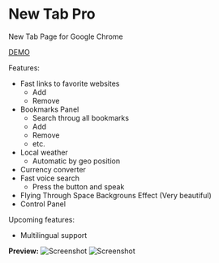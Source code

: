 # New Tab Pro

New Tab Page for Google Chrome

[DEMO](https://profesor08.github.io/New-Tab-Pro-React/)

Features:

- Fast links to favorite websites
  - Add
  - Remove
- Bookmarks Panel
  - Search throug all bookmarks
  - Add
  - Remove
  - etc.
- Local weather
  - Automatic by geo position
- Currency converter
- Fast voice search
  - Press the button and speak
- Flying Through Space Backgrouns Effect (Very beautiful)
- Control Panel

Upcoming features:

- Multilingual support

**Preview:**
![Screenshot](https://i.imgur.com/PZKiQN8.png)
![Screenshot](https://i.imgur.com/6bGd8ix.png)
